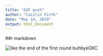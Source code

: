 ```yaml
---
title: "GIF push"
author: "Caislin Firth"
date: "May 14, 2019"
output: html_document
---
```


##r markdown

![like the end of the first round buhbyeOKC](https://media.giphy.com/media/VapWo1dvqJquP3frRb/giphy.gif)
